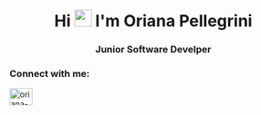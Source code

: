 <h1 align="center">Hi <img src="https://raw.githubusercontent.com/verma-anushka/verma-anushka/master/gifs/wave.gif" width="30px" style="max-width:100%;"> I'm Oriana Pellegrini</h1>
<h3 align="center">Junior Software Develper</h3>

<h3 align="left">Connect with me:</h3>
<p align="left">
<a href="https://www.linkedin.com/in/oriana-pellegrini/" target="blank"><img align="center" src="https://cdn.jsdelivr.net/npm/simple-icons@3.0.1/icons/linkedin.svg" alt="oriana-pellegrini" height="30" width="40" /></a>
</p>

   

